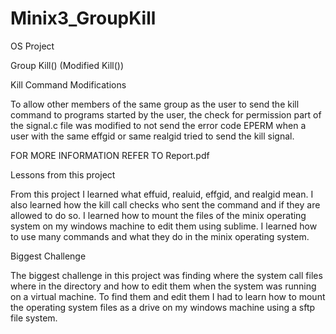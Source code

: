 Minix3_GroupKill
================

OS Project


Group Kill() (Modified Kill())

Kill Command Modifications

To allow other members of the same group as the user to send the kill command to programs started by the user, the check for permission part of the signal.c file was modified to not send the error code EPERM when a user with the same effgid or same realgid tried to send the kill signal.

FOR MORE INFORMATION REFER TO Report.pdf

Lessons from this project

From this project I learned what effuid, realuid, effgid, and realgid mean. I also learned how the kill call checks who sent the command and if they are allowed to do so. I learned how to mount the files of the minix operating system on my windows machine to edit them using sublime. I learned how to use many commands and what they do in the minix operating system.

Biggest Challenge

The biggest challenge in this project was finding where the system call files where in the directory and how to edit them when the system was running on a virtual machine. To find them and edit them I had to learn how to mount the operating system files as a drive on my windows machine using a sftp file system.
